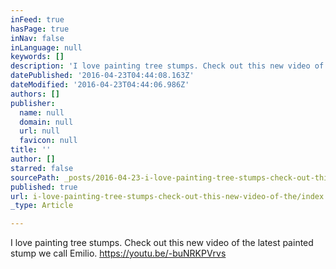```yaml
---
inFeed: true
hasPage: true
inNav: false
inLanguage: null
keywords: []
description: 'I love painting tree stumps. Check out this new video of the latest painted stump we call Emilio. https://youtu.be/-buNRKPVrvs'
datePublished: '2016-04-23T04:44:08.163Z'
dateModified: '2016-04-23T04:44:06.986Z'
authors: []
publisher:
  name: null
  domain: null
  url: null
  favicon: null
title: ''
author: []
starred: false
sourcePath: _posts/2016-04-23-i-love-painting-tree-stumps-check-out-this-new-video-of-the.md
published: true
url: i-love-painting-tree-stumps-check-out-this-new-video-of-the/index.html
_type: Article

---
```

I love painting tree stumps. Check out this new video of the latest painted stump we call Emilio. https://youtu.be/-buNRKPVrvs